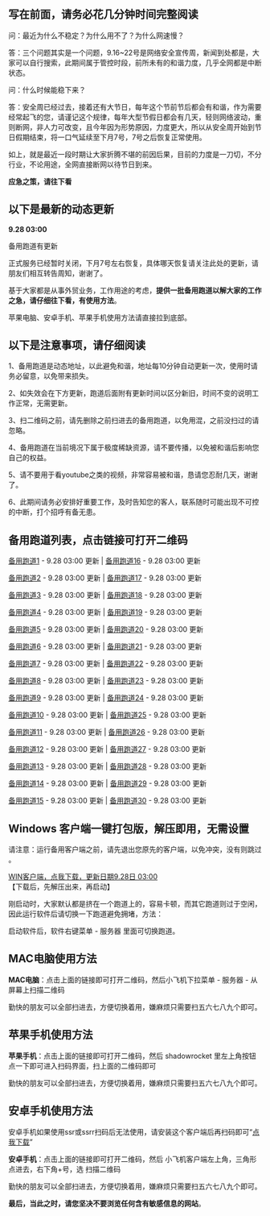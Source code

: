 写在前面，请务必花几分钟时间完整阅读
-----

问：最近为什么不稳定？为什么用不了？为什么网速慢？

答：三个问题其实是一个问题，9.16~22号是网络安全宣传周，新闻到处都是，大家可以自行搜索，此期间属于管控时段，前所未有的和谐力度，几乎全网都是中断状态。

问：什么时候能稳下来？

答：安全周已经过去，接着还有大节日，每年这个节前节后都会有和谐，作为需要经常起飞的您，请谨记这个规律，每年大型节假日都会有几天，轻则网络波动，重则断网，非人力可改变，且今年因为形势原因，力度更大，所以从安全周开始到节日假期结束，将一口气延续至下月7号，7号之后恢复正常使用。

如上，就是最近一段时期让大家折腾不堪的前因后果，目前的力度是一刀切，不分行业，不论用途，全网直接断网以待节日到来。

**应急之策，请往下看**

以下是最新的动态更新
-----

**9.28 03:00**

备用跑道有更新

正式服务已经暂时关闭，下月7号左右恢复，具体哪天恢复请关注此处的更新，请朋友们相互转告周知，谢谢了。

基于大家都是从事外贸业务，工作用途的考虑，**提供一批备用跑道以解大家的工作之急，请仔细往下看，有使用方法**。

苹果电脑、安卓手机、苹果手机使用方法请直接拉到底部。

以下是注意事项，请仔细阅读
-----

1、备用跑道是动态地址，以此避免和谐，地址每10分钟自动更新一次，使用时请务必留意，以免带来损失。

2、如失效会在下方更新，跑道后面附有更新时间以区分新旧，时间不变的说明工作正常，无需更新。

3、扫二维码之前，请先删除之前扫进去的备用跑道，以免用混，之前没扫过的请忽略。

4、备用跑道在当前境况下属于极度稀缺资源，请不要传播，以免被和谐后影响您自己的权益。

5、请不要用于看youtube之类的视频，非常容易被和谐，恳请您忍耐几天，谢谢了。

6、此期间请务必安排好重要工作，及时告知您的客人，联系随时可能出现不可控的中断，打个招呼有备无患。

备用跑道列表，点击链接可打开二维码
-----

[备用跑道1](https://files.catbox.moe/0nv3pp.png "用客户端扫二维码即可完成添加")  - 9.28 03:00 更新          |          [备用跑道16](https://files.catbox.moe/mo9892.png "用客户端扫二维码即可完成添加")  - 9.28 03:00 更新

[备用跑道2](https://files.catbox.moe/ljo0ox.png "用客户端扫二维码即可完成添加")  - 9.28 03:00 更新          |          [备用跑道17](https://files.catbox.moe/zfq983.png "用客户端扫二维码即可完成添加")  - 9.28 03:00 更新

[备用跑道3](https://files.catbox.moe/901278.png "用客户端扫二维码即可完成添加")  - 9.28 03:00 更新          |          [备用跑道18](https://files.catbox.moe/dh8phk.png "用客户端扫二维码即可完成添加")  - 9.28 03:00 更新

[备用跑道4](https://files.catbox.moe/4p2vxb.png "用客户端扫二维码即可完成添加")  - 9.28 03:00 更新          |          [备用跑道19](https://files.catbox.moe/s1gn8f.png "用客户端扫二维码即可完成添加")  - 9.28 03:00 更新

[备用跑道5](https://files.catbox.moe/xq44a4.png "用客户端扫二维码即可完成添加")  - 9.28 03:00 更新          |          [备用跑道20](https://files.catbox.moe/1b1cpp.png "用客户端扫二维码即可完成添加")  - 9.28 03:00 更新

[备用跑道6](https://files.catbox.moe/kj7jah.png "用客户端扫二维码即可完成添加")  - 9.28 03:00 更新          |          [备用跑道21](https://files.catbox.moe/03atg3.png "用客户端扫二维码即可完成添加")  - 9.28 03:00 更新

[备用跑道7](https://files.catbox.moe/n8mjvx.png "用客户端扫二维码即可完成添加")  - 9.28 03:00 更新          |          [备用跑道22](https://files.catbox.moe/xcynww.png "用客户端扫二维码即可完成添加")  - 9.28 03:00 更新

[备用跑道8](https://files.catbox.moe/wh15fi.png "用客户端扫二维码即可完成添加")  - 9.28 03:00 更新          |          [备用跑道23](https://files.catbox.moe/acfav2.png "用客户端扫二维码即可完成添加")  - 9.28 03:00 更新

[备用跑道9](https://files.catbox.moe/eh2s7f.png "用客户端扫二维码即可完成添加")  - 9.28 03:00 更新          |          [备用跑道24](https://files.catbox.moe/l89ntw.png "用客户端扫二维码即可完成添加")  - 9.28 03:00 更新

[备用跑道10](https://files.catbox.moe/uu6t40.png "用客户端扫二维码即可完成添加")  - 9.28 03:00 更新          |          [备用跑道25](https://files.catbox.moe/1489sf.png "用客户端扫二维码即可完成添加")  - 9.28 03:00 更新

[备用跑道11](https://files.catbox.moe/77bf33.png "用客户端扫二维码即可完成添加")  - 9.28 03:00 更新          |          [备用跑道26](https://files.catbox.moe/jgu9f6.png "用客户端扫二维码即可完成添加")  - 9.28 03:00 更新

[备用跑道12](https://files.catbox.moe/13o9rb.png "用客户端扫二维码即可完成添加")  - 9.28 03:00 更新          |          [备用跑道27](https://files.catbox.moe/7aoquu.png "用客户端扫二维码即可完成添加")  - 9.28 03:00 更新

[备用跑道13](https://files.catbox.moe/ludo3v.png "用客户端扫二维码即可完成添加")  - 9.28 03:00 更新          |          [备用跑道28](https://files.catbox.moe/1wvphh.png "用客户端扫二维码即可完成添加")  - 9.28 03:00 更新

[备用跑道14](https://files.catbox.moe/82gddb.png "用客户端扫二维码即可完成添加")  - 9.28 03:00 更新          |          [备用跑道29](https://files.catbox.moe/1y1xph.png "用客户端扫二维码即可完成添加")  - 9.28 03:00 更新

[备用跑道15](https://files.catbox.moe/sewk50.png "用客户端扫二维码即可完成添加")  - 9.28 03:00 更新          |          [备用跑道30](https://files.catbox.moe/2ikqlc.png "用客户端扫二维码即可完成添加")  - 9.28 03:00 更新

Windows 客户端一键打包版，解压即用，无需设置
-----

请注意：运行备用客户端之前，请先退出您原先的客户端，以免冲突，没有则跳过 。

[WIN客户端，点我下载，更新日期9.28日 03:00 ](https://files.catbox.moe/auo15g.7z "点击下载")【下载后，先解压出来，再启动】

刚启动时，大家默认都是挤在一个跑道上的，容易卡顿，而其它跑道则过于空闲，因此运行软件后请切换一下跑道避免拥堵，方法：

启动软件后，软件右键菜单 - 服务器 里面可切换跑道。

MAC电脑使用方法
-----

**MAC电脑**：点击上面的链接即可打开二维码，然后小飞机下拉菜单 - 服务器 - 从屏幕上扫描二维码

勤快的朋友可以全部扫进去，方便切换着用，嫌麻烦只需要扫五六七八九个即可。


苹果手机使用方法
-----

**苹果手机**：点击上面的链接即可打开二维码，然后 shadowrocket 里左上角按钮点一下即可进入扫码界面，扫上面的二维码即可

勤快的朋友可以全部扫进去，方便切换着用，嫌麻烦只需要扫五六七八九个即可。

安卓手机使用方法
-----

安卓手机如果使用ssr或ssrr扫码后无法使用，请安装这个客户端后再扫码即可“[点我下载](https://files.catbox.moe/tycc9p.apk "点我下载")”

**安卓手机**：点击上面的链接即可打开二维码，然后 小飞机客户端左上角，三角形点进去，右下角+号，选 扫描二维码

勤快的朋友可以全部扫进去，方便切换着用，嫌麻烦只需要扫五六七八九个即可。

**最后，当此之时，请您坚决不要浏览任何含有敏感信息的网站**。
